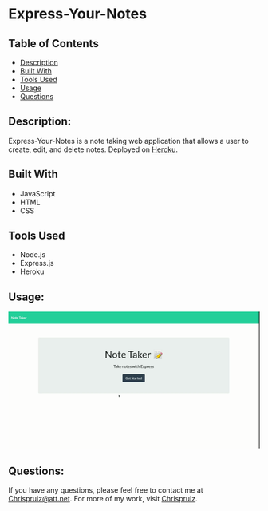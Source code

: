 # Express-Your-Notes
  
  ## Table of Contents
  * [Description](#description)
  * [Built With](#built%20with)
  * [Tools Used](#tools%20used)
  * [Usage](#usage)
  * [Questions](#questions)


  ## Description: 
  Express-Your-Notes is a note taking web application that allows a user to create, edit, and delete notes. Deployed on [Heroku](https://gentle-journey-45170.herokuapp.com/).

  ## Built With
  * JavaScript
  * HTML
  * CSS

  ## Tools Used
  * Node.js
  * Express.js
  * Heroku
  
  ## Usage:
  ![Gif Demo](/public/assets/Images/Note.gif)
  
  
  ## Questions:
  If you have any questions, please feel free to contact me at Chrispruiz@att.net. For more of my work, visit [Chrispruiz](https://github.com/Chrispruiz).
